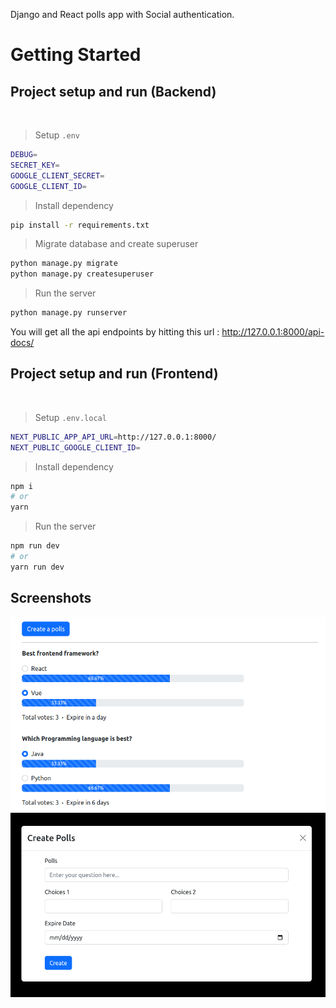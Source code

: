 Django and React polls app with Social authentication.

# Getting Started

## Project setup and run (Backend)

<br />

> Setup `.env`

```bash
DEBUG=
SECRET_KEY=
GOOGLE_CLIENT_SECRET=
GOOGLE_CLIENT_ID=
```
> Install dependency
```bash
pip install -r requirements.txt
```
> Migrate database and create superuser
```bash
python manage.py migrate
python manage.py createsuperuser
```
> Run the server
```bash
python manage.py runserver
```
You will get all the api endpoints by hitting this url : http://127.0.0.1:8000/api-docs/
<br />

## Project setup and run (Frontend)
<br />

> Setup `.env.local`

```bash
NEXT_PUBLIC_APP_API_URL=http://127.0.0.1:8000/
NEXT_PUBLIC_GOOGLE_CLIENT_ID=
```
> Install dependency
```bash
npm i
# or
yarn
```

> Run the server
```bash
npm run dev 
# or
yarn run dev
```

## Screenshots

![alt text](/preview-image/poll-list.png)
![alt text](/preview-image/create-poll.png)